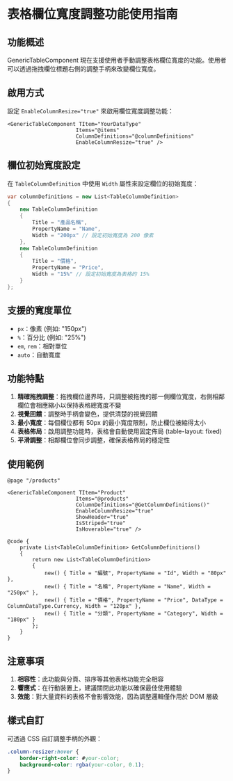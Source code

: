 # 表格欄位寬度調整功能使用指南

## 功能概述

GenericTableComponent 現在支援使用者手動調整表格欄位寬度的功能。使用者可以透過拖拽欄位標題右側的調整手柄來改變欄位寬度。

## 啟用方式

設定 `EnableColumnResize="true"` 來啟用欄位寬度調整功能：

```razor
<GenericTableComponent TItem="YourDataType" 
                      Items="@items"
                      ColumnDefinitions="@columnDefinitions"
                      EnableColumnResize="true" />
```

## 欄位初始寬度設定

在 `TableColumnDefinition` 中使用 `Width` 屬性來設定欄位的初始寬度：

```csharp
var columnDefinitions = new List<TableColumnDefinition>
{
    new TableColumnDefinition 
    { 
        Title = "產品名稱", 
        PropertyName = "Name", 
        Width = "200px" // 設定初始寬度為 200 像素
    },
    new TableColumnDefinition 
    { 
        Title = "價格", 
        PropertyName = "Price", 
        Width = "15%" // 設定初始寬度為表格的 15%
    }
};
```

## 支援的寬度單位

- `px`：像素 (例如: "150px")
- `%`：百分比 (例如: "25%")
- `em`, `rem`：相對單位
- `auto`：自動寬度

## 功能特點

1. **精確拖拽調整**：拖拽欄位邊界時，只調整被拖拽的那一側欄位寬度，右側相鄰欄位會相應縮小以保持表格總寬度不變
2. **視覺回饋**：調整時手柄會變色，提供清楚的視覺回饋
3. **最小寬度**：每個欄位都有 50px 的最小寬度限制，防止欄位被縮得太小
4. **表格佈局**：啟用調整功能時，表格會自動使用固定佈局 (table-layout: fixed)
5. **平滑調整**：相鄰欄位會同步調整，確保表格佈局的穩定性

## 使用範例

```razor
@page "/products"

<GenericTableComponent TItem="Product" 
                      Items="@products"
                      ColumnDefinitions="@GetColumnDefinitions()"
                      EnableColumnResize="true"
                      ShowHeader="true"
                      IsStriped="true"
                      IsHoverable="true" />

@code {
    private List<TableColumnDefinition> GetColumnDefinitions()
    {
        return new List<TableColumnDefinition>
        {
            new() { Title = "編號", PropertyName = "Id", Width = "80px" },
            new() { Title = "名稱", PropertyName = "Name", Width = "250px" },
            new() { Title = "價格", PropertyName = "Price", DataType = ColumnDataType.Currency, Width = "120px" },
            new() { Title = "分類", PropertyName = "Category", Width = "180px" }
        };
    }
}
```

## 注意事項

1. **相容性**：此功能與分頁、排序等其他表格功能完全相容
2. **響應式**：在行動裝置上，建議關閉此功能以確保最佳使用體驗
3. **效能**：對大量資料的表格不會影響效能，因為調整邏輯僅作用於 DOM 層級

## 樣式自訂

可透過 CSS 自訂調整手柄的外觀：

```css
.column-resizer:hover {
    border-right-color: #your-color;
    background-color: rgba(your-color, 0.1);
}
```